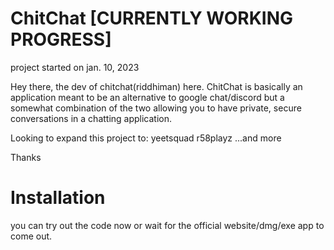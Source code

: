 # ChitChat [CURRENTLY WORKING PROGRESS]

project started on jan. 10, 2023

Hey there, the dev of chitchat(riddhiman) here. ChitChat is basically an application meant to be an alternative to google chat/discord but a somewhat combination of the two allowing you to have private, secure conversations in a chatting application.

Looking to expand this project to:
yeetsquad
r58playz
...and more

Thanks

# Installation

you can try out the code now or wait for the official website/dmg/exe app to come out.
